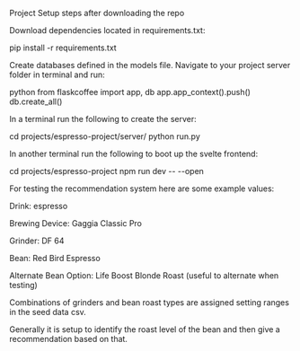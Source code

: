 Project Setup steps after downloading the repo

Download dependencies located in requirements.txt:

pip install -r requirements.txt

Create databases defined in the models file. Navigate to your project server folder in terminal and run: 

python 
from flaskcoffee import app, db
app.app_context().push()
db.create_all()

In a terminal run the following to create the server:

cd projects/espresso-project/server/
python run.py

In another terminal run the following to boot up the svelte frontend: 

cd projects/espresso-project
npm run dev -- --open

For testing the recommendation system here are some example values:

Drink: espresso

Brewing Device: Gaggia Classic Pro

Grinder: DF 64

Bean: Red Bird Espresso 

Alternate Bean Option: Life Boost Blonde Roast (useful to alternate when testing)

Combinations of grinders and bean roast types are assigned setting ranges in the seed data csv. 

Generally it is setup to identify the roast level of the bean and then give a recommendation based on that.
